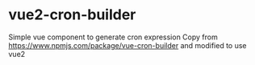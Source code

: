# vue2-cron-builder

Simple vue component to generate cron expression
Copy from https://www.npmjs.com/package/vue-cron-builder and modified to use vue2




